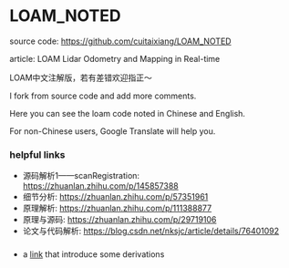 # LOAM_NOTED
source code: https://github.com/cuitaixiang/LOAM_NOTED

article: LOAM Lidar Odometry and Mapping in Real-time

LOAM中文注解版，若有差错欢迎指正～

I fork from source code and add more comments.

Here you can see the loam code noted in Chinese and English.

For non-Chinese users, Google Translate will help you.

### helpful links
* 源码解析1——scanRegistration: https://zhuanlan.zhihu.com/p/145857388
* 细节分析: https://zhuanlan.zhihu.com/p/57351961
* 原理解析: https://zhuanlan.zhihu.com/p/111388877
* 原理与源码: https://zhuanlan.zhihu.com/p/29719106
* 论文与代码解析: https://blog.csdn.net/nksjc/article/details/76401092

###
* a [link](https://blog.csdn.net/weixin_46363611/article/details/108869992?utm_medium=distribute.pc_relevant.none-task-blog-2~default~BlogCommendFromMachineLearnPai2~default-10.pc_relevant_baidujshouduan&depth_1-utm_source=distribute.pc_relevant.none-task-blog-2~default~BlogCommendFromMachineLearnPai2~default-10.pc_relevant_baidujshouduan) that introduce some derivations 